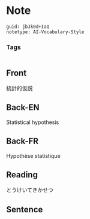 # Note
```
guid: jbJk0d+IaQ
notetype: AI-Vocabulary-Style
```

### Tags
```
```

## Front
統計的仮説

## Back-EN
Statistical hypothesis

## Back-FR
Hypothèse statistique

## Reading
とうけいてきかせつ

## Sentence

